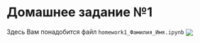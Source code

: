 # Домашнее задание №1
Здесь Вам понадобится файл `homework1_Фамилия_Имя.ipynb` [<img src="https://colab.research.google.com/assets/colab-badge.svg" align="center">](https://colab.research.google.com/github/hocop/sberbank_madmo/blob/master/day_1/homework/homework1_Фамилия_Имя.ipynb)
